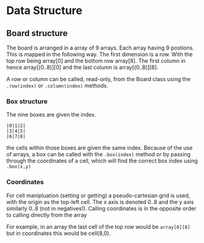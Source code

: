 # Data Structure

## Board structure
The board is arranged in a array of 9 arrays. Each array having 9 postions. This is mapped in the following way. The first dimension is a row. With the top row being array[0] and the bottom row array[8]. The first column in hence array[(0..8)][0] and the last column is array[(0..8)][8].

A row or column can be called, read-only, from the Board class using the `.row(index)` or `.column(index)` methods.

### Box structure
The nine boxes are given the index.

    |0|1|2|
    |3|4|5|
    |6|7|8|

the cells within those boxes are given the same index. Because of the use of arrays, a box can be called with the `.box(index)` method or by passing through the coordinates of a cell, which will find the correct box index using `.box(x,y)`

### Coordinates
For cell manipluation (setting or getting) a pseudo-cartesian grid is used, with the origin as the top-left cell. The x axis is denoted 0..8 and the y axis similarly 0..8 (not in negatives!). Calling coordinates is in the opposite order to calling directly from the array

For example, in an array the last cell of the top row would be `array[0][8]` but in coordinates this would be cell(8,0).
